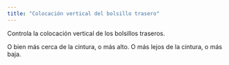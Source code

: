 ```yaml
---
title: "Colocación vertical del bolsillo trasero"
---
```


Controla la colocación vertical de los bolsillos traseros.

O bien más cerca de la cintura, o más alto. O más lejos de la cintura, o más baja.




